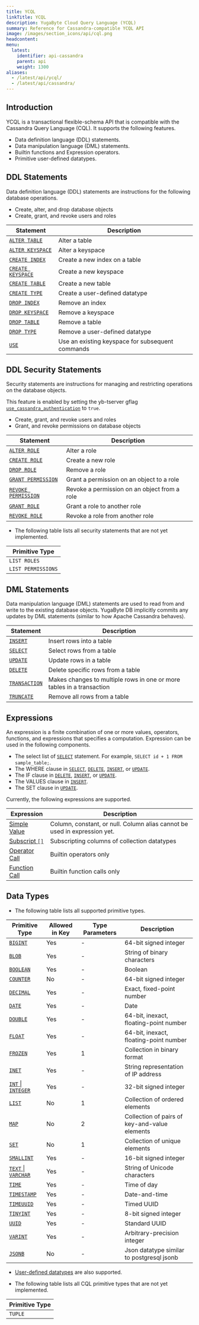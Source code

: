 ```yaml
---
title: YCQL
linkTitle: YCQL
description: YugaByte Cloud Query Language (YCQL)
summary: Reference for Cassandra-compatible YCQL API
image: /images/section_icons/api/cql.png
headcontent:
menu:
  latest:
    identifier: api-cassandra
    parent: api
    weight: 1300
aliases:
  - /latest/api/ycql/
  - /latest/api/cassandra/
---
```


## Introduction
YCQL is a transactional flexible-schema API that is compatible with the Cassandra Query Language (CQL). It supports the following features.

- Data definition language (DDL) statements.
- Data manipulation language (DML) statements.
- Builtin functions and Expression operators.
- Primitive user-defined datatypes.

## DDL Statements
Data definition language (DDL) statements are instructions for the following database operations.

- Create, alter, and drop database objects
- Create, grant, and revoke users and roles

Statement | Description |
----------|-------------|
[`ALTER TABLE`](ddl_alter_table) | Alter a table |
[`ALTER KEYSPACE`](ddl_alter_keyspace) | Alter a keyspace |
[`CREATE INDEX`](ddl_create_index) | Create a new index on a table |
[`CREATE KEYSPACE`](ddl_create_keyspace) | Create a new keyspace |
[`CREATE TABLE`](ddl_create_table) | Create a new table |
[`CREATE TYPE`](ddl_create_type) | Create a user-defined datatype |
[`DROP INDEX`](ddl_drop_index) | Remove an index |
[`DROP KEYSPACE`](ddl_drop_keyspace) | Remove a keyspace |
[`DROP TABLE`](ddl_drop_table) | Remove a table |
[`DROP TYPE`](ddl_drop_type) | Remove a user-defined datatype |
[`USE`](ddl_use) | Use an existing keyspace for subsequent commands |

## DDL Security Statements
Security statements are instructions for managing and restricting operations on the database objects.

This feature is enabled by setting the yb-tserver gflag [`use_cassandra_authentication`](../../admin/yb-tserver/#config-flags) to `true`.

- Create, grant, and revoke users and roles
- Grant, and revoke permissions on database objects

Statement | Description |
----------|-------------|
[`ALTER ROLE`](ddl_alter_role) | Alter a role |
[`CREATE ROLE`](ddl_create_role) | Create a new role |
[`DROP ROLE`](ddl_drop_role) | Remove a role |
[`GRANT PERMISSION`](ddl_grant_permission) | Grant a permission on an object to a role |
[`REVOKE PERMISSION`](ddl_revoke_permission) | Revoke a permission on an object from a role |
[`GRANT ROLE`](ddl_grant_role) | Grant a role to another role |
[`REVOKE ROLE`](ddl_revoke_role) | Revoke a role from another role |

- The following table lists all security statements that are not yet implemented.

Primitive Type |
---------------|
`LIST ROLES` |
`LIST PERMISSIONS` |

## DML Statements
Data manipulation language (DML) statements are used to read from and write to the existing database objects. YugaByte DB implicitly commits any updates by DML statements (similar to how Apache Cassandra behaves).

Statement | Description |
----------|-------------|
[`INSERT`](dml_insert) | Insert rows into a table |
[`SELECT`](dml_select) | Select rows from a table |
[`UPDATE`](dml_update) | Update rows in a table |
[`DELETE`](dml_delete) | Delete specific rows from a table |
[`TRANSACTION`](dml_transaction) | Makes changes to multiple rows in one or more tables in a transaction |
[`TRUNCATE`](dml_truncate) | Remove all rows from a table |

## Expressions
An expression is a finite combination of one or more values, operators, functions, and expressions that specifies a computation. Expression can be used in the following components.

- The select list of [`SELECT`](dml_select) statement. For example, `SELECT id + 1 FROM sample_table;`.
- The WHERE clause in [`SELECT`](dml_select), [`DELETE`](dml_delete), [`INSERT`](dml_insert), or [`UPDATE`](dml_update).
- The IF clause in [`DELETE`](dml_delete), [`INSERT`](dml_insert), or [`UPDATE`](dml_update).
- The VALUES clause in [`INSERT`](dml_insert).
- The SET clause in [`UPDATE`](dml_update).

Currently, the following expressions are supported.

Expression | Description |
-----------|-------------|
[Simple Value](expr_simple) | Column, constant, or null. Column alias cannot be used in expression yet. |
[Subscript `[]`](expr_subscript) | Subscripting columns of collection datatypes |
[Operator Call](expr_ocall) | Builtin operators only |
[Function Call](expr_fcall) | Builtin function calls only |

## Data Types
- The following table lists all supported primitive types.

Primitive Type | Allowed in Key | Type Parameters | Description |
---------------|----------------|-----------------|-------------|
[`BIGINT`](type_int) | Yes | - | 64-bit signed integer |
[`BLOB`](type_blob) | Yes | - | String of binary characters |
[`BOOLEAN`](type_bool) | Yes | - | Boolean |
[`COUNTER`](type_int) | No | - | 64-bit signed integer |
[`DECIMAL`](type_number) | Yes | - | Exact, fixed-point number |
[`DATE`](type_datetime) | Yes | - | Date |
[`DOUBLE`](type_number) | Yes | - | 64-bit, inexact, floating-point number |
[`FLOAT`](type_number) | Yes | - | 64-bit, inexact, floating-point number |
[`FROZEN`](type_frozen) | Yes | 1 | Collection in binary format |
[`INET`](type_inet) | Yes | - | String representation of IP address |
[`INT` &#124; `INTEGER`](type_int) | Yes | - | 32-bit signed integer |
[`LIST`](type_collection) | No | 1 | Collection of ordered elements |
[`MAP`](type_collection) | No | 2 | Collection of pairs of key-and-value elements |
[`SET`](type_collection) | No | 1 | Collection of unique elements |
[`SMALLINT`](type_int) | Yes | - | 16-bit signed integer |
[`TEXT` &#124; `VARCHAR`](type_text) | Yes | - | String of Unicode characters |
[`TIME`](type_datetime) | Yes | - | Time of day |
[`TIMESTAMP`](type_datetime) | Yes | - | Date-and-time |
[`TIMEUUID`](type_uuid) | Yes | - | Timed UUID |
[`TINYINT`](type_int) | Yes | - | 8-bit signed integer |
[`UUID`](type_uuid) | Yes | - | Standard UUID |
[`VARINT`](type_integer) | Yes | - | Arbitrary-precision integer |
[`JSONB`](type_jsonb) | No | - | Json datatype similar to postgresql jsonb |

- [User-defined datatypes](ddl_create_type) are also supported.

- The following table lists all CQL primitive types that are not yet implemented.

Primitive Type |
---------------|
`TUPLE` |
